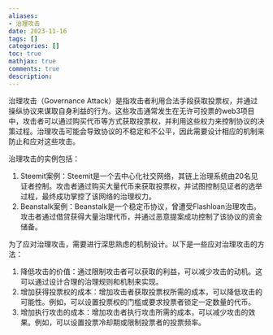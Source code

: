 ```yaml
---
aliases:
- 治理攻击
date: 2023-11-16
tags: []
categories: []
toc: true
mathjax: true
comments: true
description: 
---
```

治理攻击（Governance Attack）是指攻击者利用合法手段获取投票权，并通过操纵协议来谋取自身利益的行为。这些攻击通常发生在无许可投票的web3项目中，攻击者可以通过购买代币等方式获取投票权，并利用这些权力来控制协议的决策过程。治理攻击可能会导致协议的不稳定和不公平，因此需要设计相应的机制来防止和应对这些攻击。

治理攻击的实例包括：

1. Steemit案例：Steemit是一个去中心化社交网络，其链上治理系统由20名见证者控制。攻击者通过购买大量代币来获取投票权，并试图控制见证者的选举过程，最终成功掌控了该网络的治理权力。
2. Beanstalk案例：Beanstalk是一个稳定币协议，曾遭受Flashloan治理攻击。攻击者通过借贷获得大量治理代币，并通过恶意提案成功控制了该协议的资金储备。

为了应对治理攻击，需要进行深思熟虑的机制设计。以下是一些应对治理攻击的方法：

1. 降低攻击的价值：通过限制攻击者可以获取的利益，可以减少攻击的动机。这可以通过设计合理的治理规则和机制来实现。
2. 增加获得投票权的成本：增加攻击者获取投票权所需的成本，可以降低攻击的可能性。例如，可以设置投票权的门槛或要求投票者锁定一定数量的代币。
3. 增加执行攻击的成本：增加攻击者执行攻击所需的成本，可以减少攻击的效果。例如，可以设置投票冷却期或限制投票者的投票频率。

